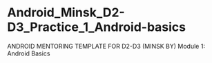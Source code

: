 # Android_Minsk_D2-D3_Practice_1_Android-basics
ANDROID MENTORING TEMPLATE FOR D2-D3 (MINSK BY) Module 1: Android Basics
